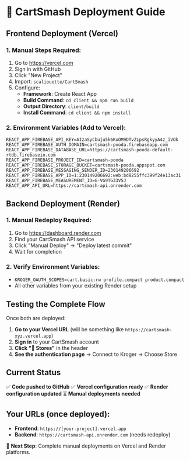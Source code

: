 # 🚀 CartSmash Deployment Guide

## Frontend Deployment (Vercel)

### 1. Manual Steps Required:
1. Go to https://vercel.com
2. Sign in with GitHub
3. Click "New Project"
4. Import: `scaliouette/CartSmash`
5. Configure:
   - **Framework**: Create React App
   - **Build Command**: `cd client && npm run build`
   - **Output Directory**: `client/build`
   - **Install Command**: `cd client && npm install`

### 2. Environment Variables (Add to Vercel):
```
REACT_APP_FIREBASE_API_KEY=AIzaSyCbuju5k6KuOM9DTvZLpsRgkyyA4z_iVOk
REACT_APP_FIREBASE_AUTH_DOMAIN=cartsmash-pooda.firebaseapp.com
REACT_APP_FIREBASE_DATABASE_URL=https://cartsmash-pooda-default-rtdb.firebaseio.com
REACT_APP_FIREBASE_PROJECT_ID=cartsmash-pooda
REACT_APP_FIREBASE_STORAGE_BUCKET=cartsmash-pooda.appspot.com
REACT_APP_FIREBASE_MESSAGING_SENDER_ID=230149206692
REACT_APP_FIREBASE_APP_ID=1:230149206692:web:bd8255ffc399f24e13ac31
REACT_APP_FIREBASE_MEASUREMENT_ID=G-VG9TG33V5J
REACT_APP_API_URL=https://cartsmash-api.onrender.com
```

## Backend Deployment (Render)

### 1. Manual Redeploy Required:
1. Go to https://dashboard.render.com
2. Find your CartSmash API service
3. Click "Manual Deploy" → "Deploy latest commit"
4. Wait for completion

### 2. Verify Environment Variables:
- `KROGER_OAUTH_SCOPES=cart.basic:rw profile.compact product.compact`
- All other variables from your existing Render setup

## Testing the Complete Flow

Once both are deployed:

1. **Go to your Vercel URL** (will be something like `https://cartsmash-xyz.vercel.app`)
2. **Sign in** to your CartSmash account
3. **Click "🏪 Stores"** in the header
4. **See the authentication page** → Connect to Kroger → Choose Store

## Current Status

✅ **Code pushed to GitHub**
✅ **Vercel configuration ready**
✅ **Render configuration updated**
⏳ **Manual deployments needed**

## Your URLs (once deployed):
- **Frontend**: `https://[your-project].vercel.app`
- **Backend**: `https://cartsmash-api.onrender.com` (needs redeploy)

🎯 **Next Step**: Complete manual deployments on Vercel and Render platforms.